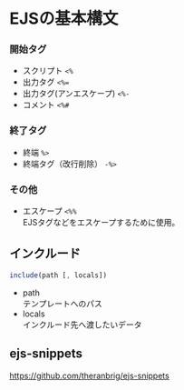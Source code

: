 # EJSの基本構文
### 開始タグ
- スクリプト `<%`
- 出力タグ `<%=`
- 出力タグ(アンエスケープ) `<%-`
- コメント `<%#`
### 終了タグ
- 終端 `%>`
- 終端タグ（改行削除） `-%>`
### その他
- エスケープ `<%%`  
EJSタグなどをエスケープするために使用。

## インクルード
```js
include(path [, locals])
```
- path  
テンプレートへのパス
- locals  
インクルード先へ渡したいデータ


## ejs-snippets
https://github.com/theranbrig/ejs-snippets